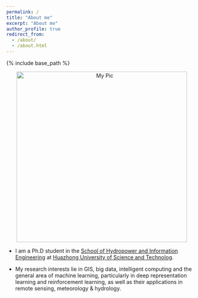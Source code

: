 ```yaml
---
permalink: /
title: "About me"
excerpt: "About me"
author_profile: true
redirect_from: 
  - /about/
  - /about.html
---
```

{% include base_path %}
<p align="center">
  <img src="{{ base_path }}/files/mypic.jpg?raw=true" alt="My Pic" style="width: 450px;"/> 
</p>

* I am a Ph.D student in the [School of Hydropower and Information Engineering](http://hae.hust.edu.cn/) at [Huazhong University of Science and Technolog](https://www.hust.edu.cn/). <!--[[Curriculum Vitae]](http://lantaoyu.com/files/lantaoyu_cv.pdf)-->

* My research interests lie in GIS, big data, intelligent computing and the general area of machine learning, particularly in deep representation learning and reinforcement learning, as well as their applications in remote sensing, meteorology & hydrology.

<br>
<br>
<br>
<br>
<br>
<br>
